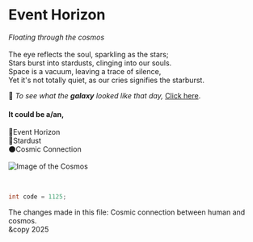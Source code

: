 # Event Horizon 
_Floating through the cosmos_ 
<br> <br>
The eye reflects the soul, sparkling as the stars; <br>
Stars burst into stardusts, clinging into our souls. <br>
Space is a vacuum, leaving a trace of silence, <br>
Yet it's not totally quiet, as our cries signifies the starburst.


🔭 _To see what the **galaxy** looked like that day,_
[Click here](https://apod.nasa.gov/apod/calendar/allyears.html).

#### It could be a/an,
 🌌Event Horizon    
 🌠Stardust    
 🌑Cosmic Connection    
<br>
![Image of the Cosmos](https://static.scientificamerican.com/dam/m/90104e781fa5533/original/Cosmic-web.jpg?m=1735582985.859&w=600)
<footer>
<br>
 
``` c++
int code = 1125;
```
 
  The changes made in this file: Cosmic connection between human and cosmos. <br>
  &copy 2025
</footer>
